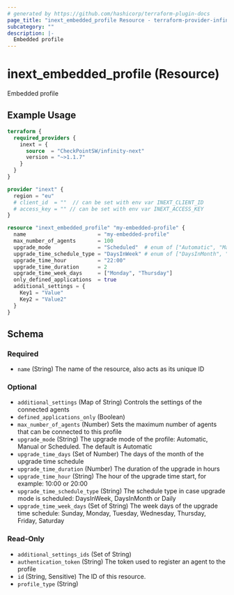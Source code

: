 ```yaml
---
# generated by https://github.com/hashicorp/terraform-plugin-docs
page_title: "inext_embedded_profile Resource - terraform-provider-infinity-next"
subcategory: ""
description: |-
  Embedded profile
---
```


# inext_embedded_profile (Resource)

Embedded profile

## Example Usage

```terraform
terraform {
  required_providers {
    inext = {
      source  = "CheckPointSW/infinity-next"
      version = "~>1.1.7"
    }
  }
}

provider "inext" {
  region = "eu"
  # client_id  = ""  // can be set with env var INEXT_CLIENT_ID
  # access_key = "" // can be set with env var INEXT_ACCESS_KEY
}

resource "inext_embedded_profile" "my-embedded-profile" {
  name                       = "my-embedded-profile"
  max_number_of_agents       = 100
  upgrade_mode               = "Scheduled"  # enum of ["Automatic", "Manual", "Scheduled"]
  upgrade_time_schedule_type = "DaysInWeek" # enum of ["DaysInMonth", "DaysInWeek", "Daily"]
  upgrade_time_hour          = "22:00"
  upgrade_time_duration      = 2
  upgrade_time_week_days     = ["Monday", "Thursday"]
  only_defined_applications  = true
  additional_settings = {
    Key1 = "Value"
    Key2 = "Value2"
  }
}
```

<!-- schema generated by tfplugindocs -->
## Schema

### Required

- `name` (String) The name of the resource, also acts as its unique ID

### Optional

- `additional_settings` (Map of String) Controls the settings of the connected agents
- `defined_applications_only` (Boolean)
- `max_number_of_agents` (Number) Sets the maximum number of agents that can be connected to this profile
- `upgrade_mode` (String) The upgrade mode of the profile: Automatic, Manual or Scheduled.
The default is Automatic
- `upgrade_time_days` (Set of Number) The days of the month of the upgrade time schedule
- `upgrade_time_duration` (Number) The duration of the upgrade in hours
- `upgrade_time_hour` (String) The hour of the upgrade time start, for example: 10:00 or 20:00
- `upgrade_time_schedule_type` (String) The schedule type in case upgrade mode is scheduled: DaysInWeek, DaysInMonth or Daily
- `upgrade_time_week_days` (Set of String) The week days of the upgrade time schedule: Sunday, Monday, Tuesday, Wednesday, Thursday, Friday, Saturday

### Read-Only

- `additional_settings_ids` (Set of String)
- `authentication_token` (String) The token used to register an agent to the profile
- `id` (String, Sensitive) The ID of this resource.
- `profile_type` (String)


